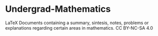 # Undergrad-Mathematics
LaTeX Documents containing a summary, sintesis, notes, problems or explanations regarding certain areas in mathematics.
CC BY-NC-SA 4.0
